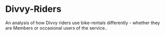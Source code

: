 # Divvy-Riders
An analysis of how Divvy riders use bike-rentals differently - whether they are Members or occasional users of the service.. 
